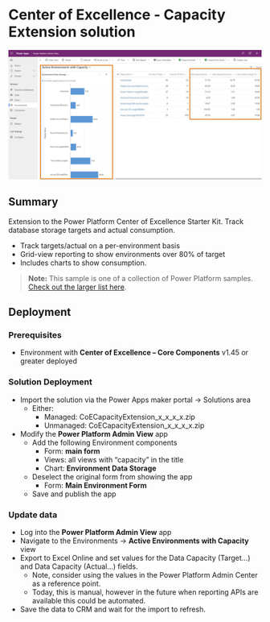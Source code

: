 # Center of Excellence - Capacity Extension solution

![Image environment storage with chart](./ppcoe-screenshot.png)

## Summary

Extension to the Power Platform Center of Excellence Starter Kit. Track database storage targets and actual consumption.

- Track targets/actual on a per-environment basis
- Grid-view reporting to show environments over 80% of target
- Includes charts to show consumption.

> **Note:** This sample is one of a collection of Power Platform samples.
> [Check out the larger list here](../../README.md#Sample-Solutions).

## Deployment

### Prerequisites

- Environment with **Center of Excellence – Core Components** v1.45 or greater deployed

### Solution Deployment

- Import the solution via the Power Apps maker portal -> Solutions area
  - Either:
    - Managed: CoECapacityExtension_x_x_x_x.zip
    - Unmanaged: CoECapacityExtension_x_x_x_x.zip
- Modify the **Power Platform Admin View** app
  - Add the following Environment components
    - Form: **main form**
    - Views: all views with “capacity” in the title
    - Chart: **Environment Data Storage**
  - Deselect the original form from showing the app
    - Form: **Main Environment Form**
  - Save and publish the app

### Update data

- Log into the **Power Platform Admin View** app
- Navigate to the Environments -> **Active Environments with Capacity** view
- Export to Excel Online and set values for the Data Capacity (Target…) and Data Capacity (Actual…) fields. 
  - Note, consider using the values in the Power Platform Admin Center as a reference point.
  - Today, this is manual, however in the future when reporting APIs are available this could be automated.
- Save the data to CRM and wait for the import to refresh.
